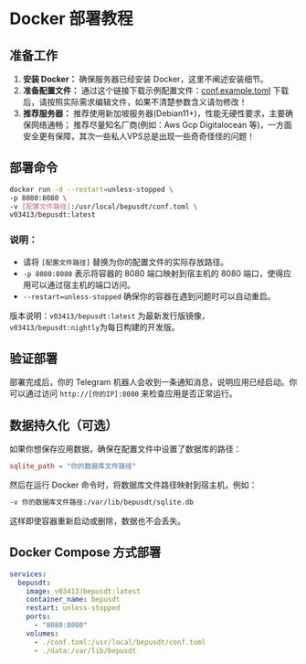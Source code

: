 # Docker 部署教程

## 准备工作

1. **安装 Docker：** 确保服务器已经安装 Docker，这里不阐述安装细节。
2. **准备配置文件：**
   通过这个链接下载示例配置文件：[conf.example.toml](https://muskapi.com/blob/main/conf.example.toml)
   下载后，请按照实际需求编辑文件，如果不清楚参数含义请勿修改！
3. **推荐服务器：** 推荐使用新加坡服务器(Debian11+)，性能无硬性要求，主要确保网络通畅；
   推荐尽量知名厂商(例如：Aws Gcp Digitalocean 等)，一方面安全更有保障，其次一些私人VPS总是出现一些奇奇怪怪的问题！

## 部署命令

```bash
docker run -d --restart=unless-stopped \
-p 8080:8080 \
-v [配置文件路径]:/usr/local/bepusdt/conf.toml \
v03413/bepusdt:latest
```

### 说明：

- 请将 `[配置文件路径]` 替换为你的配置文件的实际存放路径。
- `-p 8080:8080` 表示将容器的 8080 端口映射到宿主机的 8080 端口，使得应用可以通过宿主机的端口访问。
- `--restart=unless-stopped` 确保你的容器在遇到问题时可以自动重启。

版本说明：`v03413/bepusdt:latest` 为最新发行版镜像，`v03413/bepusdt:nightly`为每日构建的开发版。

## 验证部署

部署完成后，你的 Telegram 机器人会收到一条通知消息，说明应用已经启动。你可以通过访问 `http://[你的IP]:8080` 来检查应用是否正常运行。

## 数据持久化（可选）

如果你想保存应用数据，确保在配置文件中设置了数据库的路径：

```toml
sqlite_path = "你的数据库文件路径"
```

然后在运行 Docker 命令时，将数据库文件路径映射到宿主机，例如：

```bash
-v 你的数据库文件路径:/var/lib/bepusdt/sqlite.db
```

这样即使容器重新启动或删除，数据也不会丢失。

## Docker Compose 方式部署

```yml
services: 
  bepusdt: 
    image: v03413/bepusdt:latest
    container_name: bepusdt 
    restart: unless-stopped 
    ports: 
      - "8080:8080" 
    volumes: 
      - ./conf.toml:/usr/local/bepusdt/conf.toml
      - ./data:/var/lib/bepusdt
```

